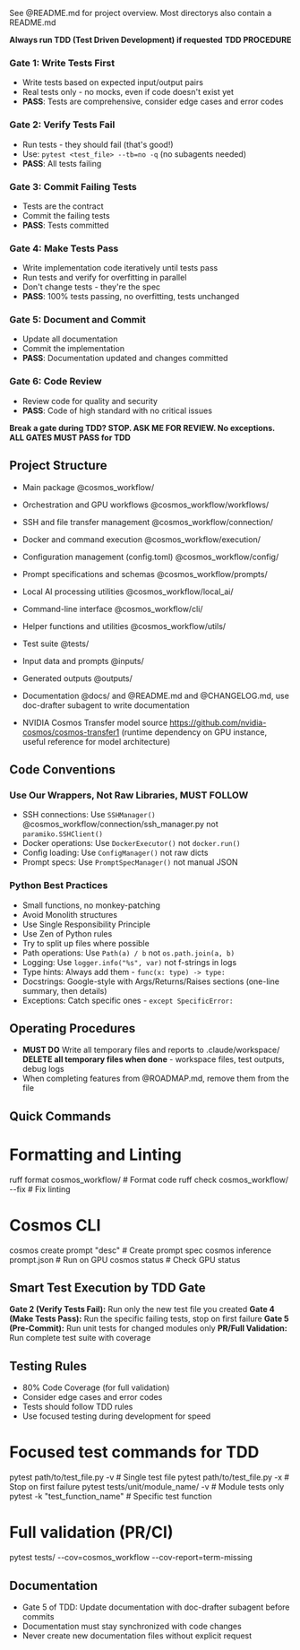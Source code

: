 See @README.md for project overview. Most directorys also contain a README.md

**Always run TDD (Test Driven Development) if requested**
**TDD PROCEDURE**
### Gate 1: Write Tests First
- Write tests based on expected input/output pairs
- Real tests only - no mocks, even if code doesn't exist yet
- **PASS**: Tests are comprehensive, consider edge cases and error codes

### Gate 2: Verify Tests Fail
- Run tests - they should fail (that's good!)
- Use: `pytest <test_file> --tb=no -q` (no subagents needed)
- **PASS**: All tests failing

### Gate 3: Commit Failing Tests
- Tests are the contract
- Commit the failing tests
- **PASS**: Tests committed

### Gate 4: Make Tests Pass
- Write implementation code iteratively until tests pass
- Run tests and verify for overfitting in parallel
- Don't change tests - they're the spec
- **PASS**: 100% tests passing, no overfitting, tests unchanged

### Gate 5: Document and Commit
- Update all documentation
- Commit the implementation
- **PASS**: Documentation updated and changes committed

### Gate 6: Code Review
- Review code for quality and security
- **PASS**: Code of high standard with no critical issues

**Break a gate during TDD? STOP. ASK ME FOR REVIEW. No exceptions.**
**ALL GATES MUST PASS for TDD**

## Project Structure
- Main package @cosmos_workflow/
- Orchestration and GPU workflows @cosmos_workflow/workflows/
- SSH and file transfer management @cosmos_workflow/connection/
- Docker and command execution @cosmos_workflow/execution/
- Configuration management (config.toml) @cosmos_workflow/config/
- Prompt specifications and schemas @cosmos_workflow/prompts/
- Local AI processing utilities @cosmos_workflow/local_ai/
- Command-line interface @cosmos_workflow/cli/
- Helper functions and utilities @cosmos_workflow/utils/

- Test suite @tests/

- Input data and prompts @inputs/
- Generated outputs @outputs/

- Documentation @docs/ and @README.md and @CHANGELOG.md, use doc-drafter subagent to write documentation

- NVIDIA Cosmos Transfer model source https://github.com/nvidia-cosmos/cosmos-transfer1 (runtime dependency on GPU instance, useful reference for model architecture)

## Code Conventions

### Use Our Wrappers, Not Raw Libraries, MUST FOLLOW
- SSH connections: Use `SSHManager()` @cosmos_workflow/connection/ssh_manager.py not `paramiko.SSHClient()`
- Docker operations: Use `DockerExecutor()` not `docker.run()`
- Config loading: Use `ConfigManager()` not raw dicts
- Prompt specs: Use `PromptSpecManager()` not manual JSON

### Python Best Practices
- Small functions, no monkey-patching
- Avoid Monolith structures
- Use Single Responsibility Principle
- Use Zen of Python rules
- Try to split up files where possible
- Path operations: Use `Path(a) / b` not `os.path.join(a, b)`
- Logging: Use `logger.info("%s", var)` not f-strings in logs
- Type hints: Always add them - `func(x: type) -> type:`
- Docstrings: Google-style with Args/Returns/Raises sections (one-line summary, then details)
- Exceptions: Catch specific ones - `except SpecificError:`

## Operating Procedures
- **MUST DO** Write all temporary files and reports to .claude/workspace/
**DELETE all temporary files when done** - workspace files, test outputs, debug logs
- When completing features from @ROADMAP.md, remove them from the file

## Quick Commands
# Formatting and Linting
ruff format cosmos_workflow/      # Format code
ruff check cosmos_workflow/ --fix # Fix linting

# Cosmos CLI
cosmos create prompt "desc"       # Create prompt spec
cosmos inference prompt.json      # Run on GPU
cosmos status                     # Check GPU status

## Smart Test Execution by TDD Gate

**Gate 2 (Verify Tests Fail):** Run only the new test file you created
**Gate 4 (Make Tests Pass):** Run the specific failing tests, stop on first failure
**Gate 5 (Pre-Commit):** Run unit tests for changed modules only
**PR/Full Validation:** Run complete test suite with coverage

## Testing Rules
- 80% Code Coverage (for full validation)
- Consider edge cases and error codes
- Tests should follow TDD rules
- Use focused testing during development for speed

# Focused test commands for TDD
pytest path/to/test_file.py -v           # Single test file
pytest path/to/test_file.py -x           # Stop on first failure
pytest tests/unit/module_name/ -v        # Module tests only
pytest -k "test_function_name"           # Specific test function

# Full validation (PR/CI)
pytest tests/ --cov=cosmos_workflow --cov-report=term-missing

## Documentation
- Gate 5 of TDD: Update documentation with doc-drafter subagent before commits
- Documentation must stay synchronized with code changes
- Never create new documentation files without explicit request
